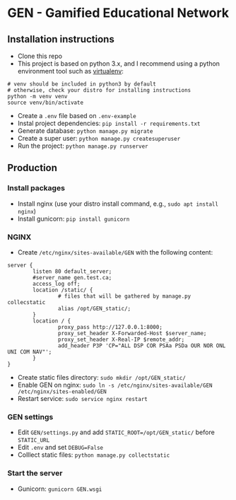 # GEN - Gamified Educational Network

## Installation instructions
- Clone this repo
- This project is based on python 3.x, and I recommend using a python environment tool such as [virtualenv](https://virtualenv.pypa.io/en/stable/):
```
# venv should be included in python3 by default
# otherwise, check your distro for installing instructions
python -m venv venv
source venv/bin/activate
```
- Create a `.env` file based on `.env-example`
- Instal project dependencies: `pip install -r requirements.txt`
- Generate database: `python manage.py migrate`
- Create a super user: `python manage.py createsuperuser`
- Run the project: `python manage.py runserver`

## Production

### Install packages
- Install nginx (use your distro install command, e.g., `sudo apt install nginx`)
- Install gunicorn: `pip install gunicorn`

### NGINX
- Create `/etc/nginx/sites-available/GEN` with the following content:
```
server {
        listen 80 default_server;
        #server_name gen.test.ca;
        access_log off;
        location /static/ {
                # files that will be gathered by manage.py collecstatic
                alias /opt/GEN_static/;
        }
        location / {
                proxy_pass http://127.0.0.1:8000;
                proxy_set_header X-Forwarded-Host $server_name;
                proxy_set_header X-Real-IP $remote_addr;
                add_header P3P 'CP="ALL DSP COR PSAa PSDa OUR NOR ONL UNI COM NAV"';
        }
}
```
- Create static files directory: `sudo mkdir /opt/GEN_static/`
- Enable GEN on nginx: `sudo ln -s /etc/nginx/sites-available/GEN /etc/nginx/sites-enabled/GEN`
- Restart service: `sudo service nginx restart`

### GEN settings
- Edit `GEN/settings.py` and add `STATIC_ROOT=/opt/GEN_static/` before `STATIC_URL`
- Edit `.env` and set `DEBUG=False`
- Colllect static files: `python manage.py collectstatic`

### Start the server
- Gunicorn: `gunicorn GEN.wsgi`
